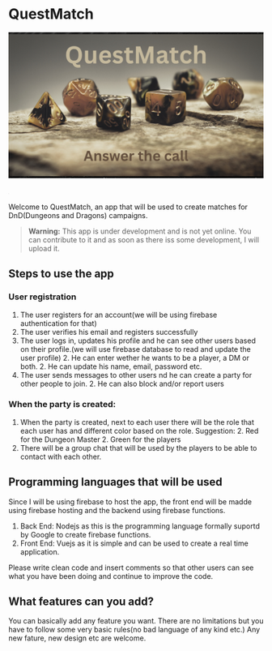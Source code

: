 # QuestMatch
![Answer the call](images/QuestMatch.png)

[<img src="images/pleasedonate.png" alt="Donate" width="1![Alt Text](path/to/image.png)00">](https://revolut.me/pavlosorfanidis)

Welcome to QuestMatch, an app that will be used to create matches for DnD(Dungeons and Dragons) campaigns.

> **Warning:** This app is under development and is not yet online. You can contribute to it and as soon as there iss some development, I will upload it.

## Steps to use the app

### User registration

1. The user registers for an account(we will be using firebase authentication for that)
1. The user verifies his email and registers successfully
1. The user logs in, updates his profile and he can see other users based on their profile.(we will use firebase database to read and update the user profile)
    2. He can enter wether he wants to be a player, a DM or both.
    2. He can update his name, email, password etc.
1. The user sends messages to other users nd he can create a party for other people to join.
    2. He can also block and/or report users


### When the party is created:

1. When the party is created, next to each user there will be the role that each user has and different color based on the role.
    Suggestion:
    2. Red for the Dungeon Master
    2. Green for the players
2. There will be a group chat that will be used by the players to be able to contact with each other.


## Programming languages that will be used

Since I will be using firebase to host the app, the front end will be madde using firebase hosting and the backend using firebase functions.

1. Back End: Nodejs as this is the programming language formally suportd by Google to create firebase functions.
2. Front End: Vuejs as it is simple and can be used to create a real time application.

Please write clean code and insert comments so that other users can see what you have been doing and continue to improve the code.

## What features can you add?

You can basically add any feature you want. There are no limitations but you have to follow some very basic rules(no bad language of any kind etc.) Any new fature, new design etc are welcome.
